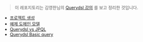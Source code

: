 > 이 레포지토리는 김영한님의 [Querydsl 강의](https://www.inflearn.com/course/Querydsl-%EC%8B%A4%EC%A0%84/dashboard) 를 보고 정리한 것입니다.

- [프로젝트 생성](md/createQuerydslProject.md)
- [예제 도메인 모델](md/exampledomain.md)
- [Querydsl vs JPQL](md/querydsl_vs_jpql.md)
- [Querydsl Basic query](md/querydsl_basic_query.md)
